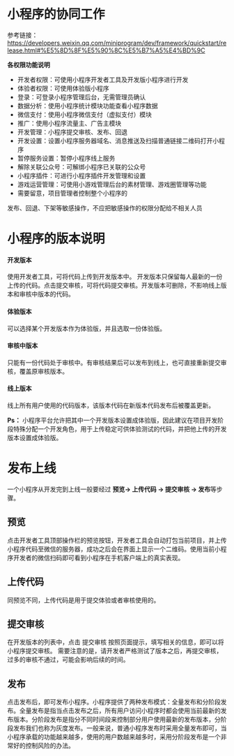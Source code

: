 # 小程序的协同工作
参考链接：https://developers.weixin.qq.com/miniprogram/dev/framework/quickstart/release.html#%E5%8D%8F%E5%90%8C%E5%B7%A5%E4%BD%9C

**各权限功能说明**
 - 开发者权限：可使用小程序开发者工具及开发版小程序进行开发
 - 体验者权限：可使用体验版小程序
 - 登录：可登录小程序管理后台，无需管理员确认
 - 数据分析：使用小程序统计模块功能查看小程序数据
 - 微信支付：使用小程序微信支付（虚拟支付）模块
 - 推广：使用小程序流量主、广告主模块
 - 开发管理：小程序提交审核、发布、回退
 - 开发设置：设置小程序服务器域名、消息推送及扫描普通链接二维码打开小程序
 - 暂停服务设置：暂停小程序线上服务
 - 解除关联公众号：可解绑小程序已关联的公众号
 - 小程序插件：可进行小程序插件开发管理和设置
 - 游戏运营管理：可使用小游戏管理后台的素材管理、游戏圈管理等功能
 - 需要留意，项目管理者控制整个小程序的

发布、回退、下架等敏感操作，不应把敏感操作的权限分配给不相关人员


# 小程序的版本说明

#### 开发版本	
使用开发者工具，可将代码上传到开发版本中。 开发版本只保留每人最新的一份上传的代码。点击提交审核，可将代码提交审核。开发版本可删除，不影响线上版本和审核中版本的代码。
#### 体验版本	
可以选择某个开发版本作为体验版，并且选取一份体验版。
#### 审核中版本	
只能有一份代码处于审核中。有审核结果后可以发布到线上，也可直接重新提交审核，覆盖原审核版本。
#### 线上版本	
线上所有用户使用的代码版本，该版本代码在新版本代码发布后被覆盖更新。

**Ps：** 小程序平台允许把其中一个开发版本设置成体验版，因此建议在项目开发阶段特殊分配一个开发角色，用于上传稳定可供体验测试的代码，并把他上传的开发版本设置成体验版。


# 发布上线
一个小程序从开发完到上线一般要经过 **预览-> 上传代码 -> 提交审核 -> 发布**等步骤。

## 预览
点击开发者工具顶部操作栏的预览按钮，开发者工具会自动打包当前项目，并上传小程序代码至微信的服务器，成功之后会在界面上显示一个二维码。使用当前小程序开发者的微信扫码即可看到小程序在手机客户端上的真实表现。

## 上传代码
同预览不同，上传代码是用于提交体验或者审核使用的。

## 提交审核
在开发版本的列表中，点击 提交审核 按照页面提示，填写相关的信息，即可以将小程序提交审核。
需要注意的是，请开发者严格测试了版本之后，再提交审核， 过多的审核不通过，可能会影响后续的时间。

## 发布
点击发布后，即可发布小程序。小程序提供了两种发布模式：全量发布和分阶段发布。全量发布是指当点击发布之后，所有用户访问小程序时都会使用当前最新的发布版本。分阶段发布是指分不同时间段来控制部分用户使用最新的发布版本，分阶段发布我们也称为灰度发布。一般来说，普通小程序发布时采用全量发布即可，当小程序承载的功能越来越多，使用的用户数越来越多时，采用分阶段发布是一个非常好的控制风险的办法。


